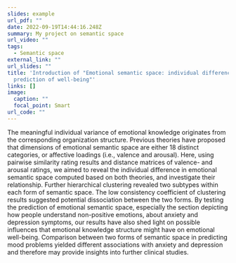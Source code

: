 ```yaml
---
slides: example
url_pdf: ""
date: 2022-09-19T14:44:16.248Z
summary: My project on semantic space
url_video: ""
tags:
  - Semantic space
external_link: ""
url_slides: ""
title: 'Introduction of "Emotional semantic space: individual difference and
  prediction of well-being"'
links: []
image:
  caption: ""
  focal_point: Smart
url_code: ""
---
```

The meaningful individual variance of emotional knowledge originates from the corresponding organization structure. Previous theories have proposed that dimensions of emotional semantic space are either 18 distinct categories, or affective loadings (i.e., valence and arousal). Here, using pairwise similarity rating results and distance matrices of valence- and arousal ratings, we aimed to reveal the individual difference in emotional semantic space computed based on both theories, and investigate their relationship. Further hierarchical clustering revealed two subtypes within each form of semantic space. The low consistency coefficient of clustering results suggested potential dissociation between the two forms. By testing the prediction of emotional semantic space, especially the section depicting how people understand non-positive emotions, about anxiety and depression symptoms, our results have also shed light on possible influences that emotional knowledge structure might have on emotional well-being. Comparison between two forms of semantic space in predicting mood problems yielded different associations with anxiety and depression and therefore may provide insights into further clinical studies.